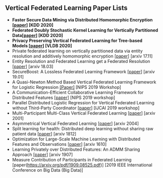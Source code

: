 ## Vertical Federated Learning Paper Lists

* **Faster Secure Data Mining via Distributed Homomorphic Encryption [[paper](https://arxiv.org/abs/2006.10091)] [KDD 2020]**
* **Federated Doubly Stochastic Kernel Learning for Vertically Partitioned Data[[paper](https://arxiv.org/abs/2008.06197)] [KDD 2020]**
* **Privacy Preserving Vertical Federated Learning for Tree-based Models [[paper](https://arxiv.org/abs/2008.06170)] [VLDB 2020]**
* Private federated learning on vertically partitioned data via entity resolution and additively homomorphic encryption [[paper](https://arxiv.org/abs/1711.10677)] [arxiv 17.11]
* Entity Resolution and Federated Learning get a Federated Resolution [[paper](https://arxiv.org/abs/1803.04035)] [arxiv 18.03]
* SecureBoost: A Lossless Federated Learning Framework [[paper](https://arxiv.org/abs/1901.08755)] [arxiv 19.01]
* A Quasi-Newton Method Based Vertical Federated Learning Framework for Logistic Regression [[Paper]](https://arxiv.org/abs/1912.00513) [NIPS 2019 Workshop]
* A Communication-Efficient Collaborative Learning Framework for Distributed Features [[paper](https://arxiv.org/abs/1912.11187)] [NIPS 2019 workshop]
* Parallel Distributed Logistic Regression for Vertical Federated Learning without Third-Party Coordinator [[paper](https://arxiv.org/abs/1911.09824)] [IJCAI 2019 workshop]
* Multi-Participant Multi-Class Vertical Federated Learning [[paper](https://arxiv.org/abs/2001.11154)] [arxiv 2001]
* Asymmetrical Vertical Federated Learning [[paper](https://arxiv.org/abs/2004.07427)] [arxiv 2004]
* Split learning for health: Distributed deep learning without sharing raw patient data [[paper](https://arxiv.org/abs/1812.00564)] [arxiv 1812]
* Optimization for Large-Scale Machine Learning with Distributed Features and Observations [[paper](https://arxiv.org/abs/1610.10060)] [arxiv 1610]
* Learning Privately over Distributed Features: An ADMM Sharing Approach [[paper](https://arxiv.org/abs/1907.07735)] [arxiv 1907]
* Measure Contribution of Participants in Federated Learning [paper(https://arxiv.org/pdf/1909.08525.pdf)] [2019 IEEE International Conference on Big Data (Big Data)]
